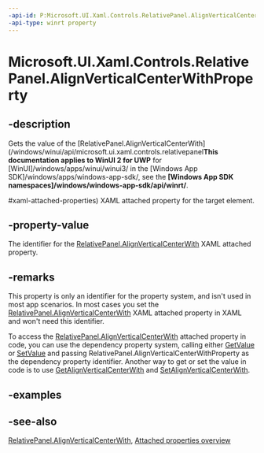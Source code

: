 ```yaml
---
-api-id: P:Microsoft.UI.Xaml.Controls.RelativePanel.AlignVerticalCenterWithProperty
-api-type: winrt property
---
```


<!-- Property syntax
public Windows.UI.Xaml.DependencyProperty AlignVerticalCenterWithProperty { get; }
-->

# Microsoft.UI.Xaml.Controls.RelativePanel.AlignVerticalCenterWithProperty

## -description
Gets the value of the [RelativePanel.AlignVerticalCenterWith](/windows/winui/api/microsoft.ui.xaml.controls.relativepanel**This documentation applies to WinUI 2 for UWP** for [WinUI]/windows/apps/winui/winui3/ in the [Windows App SDK]/windows/apps/windows-app-sdk/, see the **[Windows App SDK namespaces]/windows/windows-app-sdk/api/winrt/**.

#xaml-attached-properties) XAML attached property for the target element.

## -property-value
The identifier for the [RelativePanel.AlignVerticalCenterWith](/windows/winui/api/microsoft.ui.xaml.controls.relativepanel#xaml-attached-properties) XAML attached property.

## -remarks
This property is only an identifier for the property system, and isn't used in most app scenarios. In most cases you set the [RelativePanel.AlignVerticalCenterWith](/windows/winui/api/microsoft.ui.xaml.controls.relativepanel#xaml-attached-properties) XAML attached property in XAML and won't need this identifier.

To access the [RelativePanel.AlignVerticalCenterWith](/windows/winui/api/microsoft.ui.xaml.controls.relativepanel#xaml-attached-properties) attached property in code, you can use the dependency property system, calling either [GetValue](/uwp/api/windows.ui.xaml.dependencyobject.getvalue(windows.ui.xaml.dependencyproperty)) or [SetValue](/uwp/api/windows.ui.xaml.dependencyobject.setvalue(windows.ui.xaml.dependencyproperty,system.object)) and passing RelativePanel.AlignVerticalCenterWithProperty as the dependency property identifier. Another way to get or set the value in code is to use [GetAlignVerticalCenterWith](relativepanel_getalignverticalcenterwith_1890469870.md) and [SetAlignVerticalCenterWith](relativepanel_setalignverticalcenterwith_1560878706.md).

## -examples

## -see-also
[RelativePanel.AlignVerticalCenterWith](/windows/winui/api/microsoft.ui.xaml.controls.relativepanel#xaml-attached-properties), [Attached properties overview](/windows/uwp/xaml-platform/attached-properties-overview)
